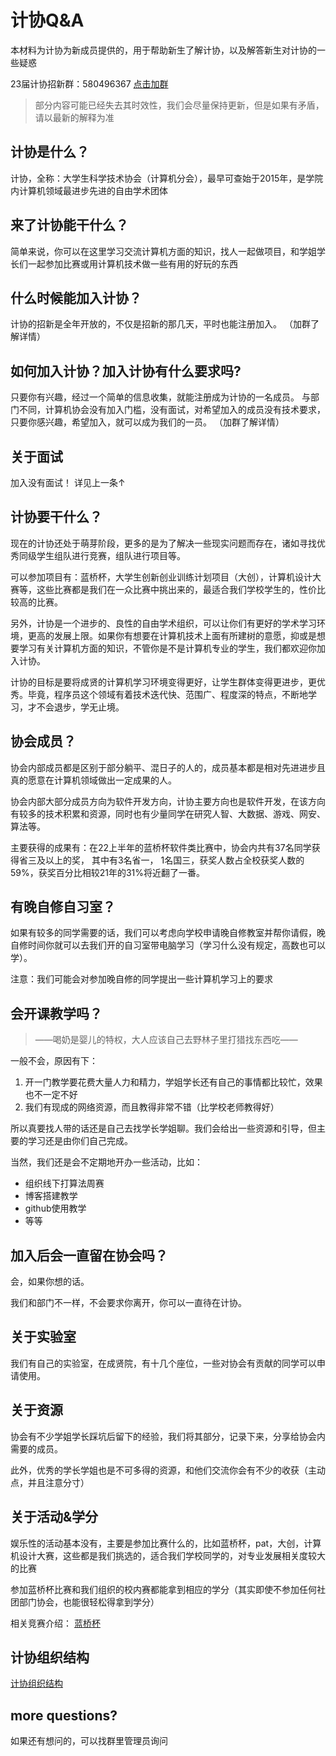 # 计协Q&A

本材料为计协为新成员提供的，用于帮助新生了解计协，以及解答新生对计协的一些疑惑

23届计协招新群：580496367 [点击加群](http://qm.qq.com/cgi-bin/qm/qr?_wv=1027&k=Nv-dbMiw6i2y5zDDziPkCzaCMPxLaWTT&authKey=l%2BdzCeRL16KL1OmAW8MEzFZI7IFEEaN6hdWgkWwXD2HpIr8LWOJQTCF6xxfgPD1A&noverify=0&group_code=580496367)

> 部分内容可能已经失去其时效性，我们会尽量保持更新，但是如果有矛盾，请以最新的解释为准

## 计协是什么？
计协，全称：大学生科学技术协会（计算机分会），最早可查始于2015年，是学院内计算机领域最进步先进的自由学术团体
## 来了计协能干什么？
简单来说，你可以在这里学习交流计算机方面的知识，找人一起做项目，和学姐学长们一起参加比赛或用计算机技术做一些有用的好玩的东西
## 什么时候能加入计协？
计协的招新是全年开放的，不仅是招新的那几天，平时也能注册加入。
（加群了解详情）
## 如何加入计协？加入计协有什么要求吗?
只要你有兴趣，经过一个简单的信息收集，就能注册成为计协的一名成员。
与部门不同，计算机协会没有加入门槛，没有面试，对希望加入的成员没有技术要求，只要你感兴趣，希望加入，就可以成为我们的一员。
（加群了解详情）
## 关于面试
加入没有面试！
详见上一条↑
## 计协要干什么？
现在的计协还处于萌芽阶段，更多的是为了解决一些现实问题而存在，诸如寻找优秀同级学生组队进行竞赛，组队进行项目等。

可以参加项目有：蓝桥杯，大学生创新创业训练计划项目（大创），计算机设计大赛等，这些比赛都是我们在一众比赛中挑出来的，最适合我们学校学生的，性价比较高的比赛。

另外，计协是一个进步的、良性的自由学术组织，可以让你们有更好的学术学习环境，更高的发展上限。如果你有想要在计算机技术上面有所建树的意愿，抑或是想要学习有关计算机方面的知识，不管你是不是计算机专业的学生，我们都欢迎你加入计协。

计协的目标是要将成贤的计算机学习环境变得更好，让学生群体变得更进步，更优秀。毕竟，程序员这个领域有着技术迭代快、范围广、程度深的特点，不断地学习，才不会退步，学无止境。
## 协会成员？
协会内部成员都是区别于部分躺平、混日子的人的，成员基本都是相对先进进步且真的愿意在计算机领域做出一定成果的人。

协会内部大部分成员方向为软件开发方向，计协主要方向也是软件开发，在该方向有较多的技术积累和资源，同时也有少量同学在研究人智、大数据、游戏、网安、算法等。

主要获得的成果有：在22上半年的蓝桥杯软件类比赛中，协会内共有37名同学获得省三及以上的奖， 其中有3名省一， 1名国三，获奖人数占全校获奖人数的59%，获奖百分比相较21年的31%将近翻了一番。
## 有晚自修自习室？
如果有较多的同学需要的话，我们可以考虑向学校申请晚自修教室并帮你请假，晚自修时间你就可以去我们开的自习室带电脑学习（学习什么没有规定，高数也可以学）。

注意：我们可能会对参加晚自修的同学提出一些计算机学习上的要求
## 会开课教学吗？
> ——喝奶是婴儿的特权，大人应该自己去野林子里打猎找东西吃——

一般不会，原因有下：
1. 开一门教学要花费大量人力和精力，学姐学长还有自己的事情都比较忙，效果也不一定不好
2. 我们有现成的网络资源，而且教得非常不错（比学校老师教得好）

所以真要找人带的话还是自己去找学长学姐聊。我们会给出一些资源和引导，但主要的学习还是由你们自己完成。

当然，我们还是会不定期地开办一些活动，比如：

- 组织线下打算法周赛
- 博客搭建教学
- github使用教学
- 等等

## 加入后会一直留在协会吗？
会，如果你想的话。

我们和部门不一样，不会要求你离开，你可以一直待在计协。
## 关于实验室
我们有自己的实验室，在成贤院，有十几个座位，一些对协会有贡献的同学可以申请使用。
## 关于资源
协会有不少学姐学长踩坑后留下的经验，我们将其部分，记录下来，分享给协会内需要的成员。

此外，优秀的学长学姐也是不可多得的资源，和他们交流你会有不少的收获（主动点，并且注意分寸）
## 关于活动&学分
娱乐性的活动基本没有，主要是参加比赛什么的，比如蓝桥杯，pat，大创，计算机设计大赛，这些都是我们挑选的，适合我们学校同学的，对专业发展相关度较大的比赛

参加蓝桥杯比赛和我们组织的校内赛都能拿到相应的学分（其实即使不参加任何社团部门协会，也能很轻松得拿到学分）

相关竞赛介绍：
[蓝桥杯](../比赛/蓝桥杯)

## 计协组织结构

[计协组织结构](../计协介绍/计协组织结构.md)
<!-- 计协附属于科创部下，目前计协是一个基本上完全以电计院热爱计算机技术学生组成的自由学术组织，
	组织成员有以下分类：
1. 普通成员 任何电计院的学术（甚至是外院愿意学习计算机领域知识的成贤学生），都可以直接报名然后成为普通成员，协会内绝大部分材料和资源等都会提供给所有成员。
2. 过度阶段 如果你想成为，真正热爱，真的想要学习，成为计算机领域内相对优秀的从业者，或者想要在研究生阶段继续深造的。在加入协会后，你可以好好表现，并选择一个特定赛道（比如说软件开发，网络安全，算法研究，人工智能等）进行学习研究。在达到一定程度后，有了一定的能力或者有一定的成果后，你自然可以被认可为核心成员。
3. 核心成员 核心成员目前因为相关条例缺失，其实是一个主观认识上的概念，并没有明确的教条式的评判标准。 （我是更喜欢这种没有死条例规定的模式，不过如果我们协会规模扩大到难以管理，相关条例肯定要补充进去） 在实力得到同级以及学长的认可后（或者是在认可过程中），你大可和我们进行团建，进行学术探讨，组队做项目，组队打比赛，组队发论文等。
4. 管理人员 包括会长，副会长，助理以及因为实际需求请的外援

会长负责统合管理一切事物，副会长为书记，负责会议报告攥写，各种文书材料处理等等文职思想工作。 助理负责专门负责一个专业领域的全方面管理，为会长减轻压力，向会长汇报工作成果 （因为我们不喜欢死板教条式开会，所以只要不出问题，是不会花时间搞那些僵化体制的东西的）

包括招生，竞赛等活动性事物，由各管理人员召集协会内志愿者进行处理。

遇到问题，或有重大决策需要处理需要开会讨论的，会进行开会处理，所有人都有资格参会并发言，但是开会前管理人员会确定有资格参与最后投票决策的参会人员。（省流表达，详细请问会长负责人） -->


## more questions?

如果还有想问的，可以找群里管理员询问

